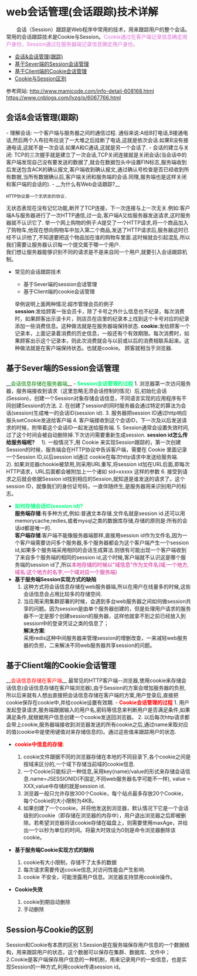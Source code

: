 # web会话管理(会话跟踪)技术详解  
&emsp;&emsp;会话（Session）跟踪是Web程序中常用的技术，用来跟踪用户的整个会话。常用的会话跟踪技术是Cookie与Session。<font color=Orchid >Cookie通过在客户端记录信息确定用户身份，Session通过在服务器端记录信息确定用户身份。</font>  
* [会话&会话管理(跟踪)](#1)
* [基于Sever端的Session会话管理](#2)
* [基于Client端的Cookie会话管理](#3)
* [Cookie与Session区别](#4)  

参考网站:
http://www.mamicode.com/info-detail-608168.html
https://www.cnblogs.com/lyzg/p/6067766.html
<h2 id="1">会话&会话管理(跟踪)</h2>
- 理解会话:  
一个客户端与服务器之间的通信过程.  
通俗来说:A给B打电话,B接通电话,然后两个人布拉布拉说了一大堆之后挂断了电话,这就是依次会话.如果B没有接通电话,这就不是一次会话.如果A和C通话,这就是另一个会话了.
- 会话的建立与关闭:  
TCP的三次握手就是建立了一次会话,TCP关闭连接就是关闭会话(当会话中的客户端发现自己没有要发送的数据了,就会在数据包头中设置FIN标志,服务端收到后发送包含ACK的确认报文,客户端收到确认报文,通过确认号检查是否已经收到所有数据,当所有数据确认后,客户端关闭和服务端的会话.同理,服务端也是这样关闭和客户端的会话的).    
- __为什么有Web会话跟踪?__

	HTTP协议是一个无状态的协议.  
无状态表现在没有记忆功能,断开了TCP连接，下一次连接与上一次无关.例如:客户端A与服务器进行了一次HTTP通信,过一会,客户端A又给服务器发送请求,这时服务器就不认识它了.
举一个网上购物的例子:A提交了一个HTTP请求,将一个商品加入了购物车,他现在想向购物车中加入第二个商品,发送了HTTP请求后,服务器这时已经不认识他了,不知道要把这个物品加在谁的购物车里面.这时候就会引起混乱.所以我们需要让服务器认识每一个提交属于哪一个用户.  
我们想让服务器能够识别不同的请求是不是来自同一个用户,就要引入会话跟踪机制。 
- 常见的会话跟踪技术  
	* 基于Sever端的session会话管理  
	* 基于Client端的cookie会话管理  
 
	举例说明上面两种情况:超市管理会员的例子  
__session__:发给顾客一张会员卡，除了卡号之外什么信息也不纪录，每次消费时，如果顾客出示该卡片，则店员在店里的纪录本上找到这个卡号对应的纪录添加一些消费信息。这种做法就是在服务器端保持状态.
__cookie__:发给顾客一个记录本，上面记录着消费的历史信息，一般还有个有效期限。每次消费时，如果顾客出示这个记录本，则此次消费就会与以前或以后的消费相联系起来。这种做法就是在客户端保持状态。也就是cookie。 顾客就相当于浏览器.
	
<h2 id="2">基于Sever端的Session会话管理</h2>
__<font color= green >会话信息存储在服务器端</font>__
- <font color = SpringGreen ><b>Session会话管理的过程</b></font>   
	1. 浏览器第一次访问服务器，服务端接收到请求（这里忽略无须会话控制的情况）后,初始化会话(Session)，创建一个Session对象存储会话信息，不同语言实现的应用程序有不同创建Session的方法.
	2. 在创建了session的同时服务器会通过特定的算法为会话(session)生成唯一的会话ID(session id).
	3. 服务器把session ID通过http响应报头setCookie发送给客户端
	4. 客户端接收到这个会话ID，下一次及以后发送请求的时候，附带着这个会话ID一起发送给服务端.  
	5. Session通常会设置失效时间,过了这个时间会被自动删除掉.下次访问需要重新生成session.
	 <b>session id怎么传给服务端呢?</b>
	&emsp;1). 一般情况下,用 Cookie 来实现Session跟踪的，第一次创建Session的时候，服务端会在HTTP协议中告诉客户端，需要在 Cookie 里面记录一个Session ID,以后session id通过 cookie在每次http请求中发送给服务端.
	&emsp; 2). 如果浏览器chookie被禁用,则采用URL重写,将session id加在URL后面,即每次HTTP请求，URL后面都会被附加上一个诸如 sid=xxxxx 这样的参数
	6. 接受到请求之后就会依据Session id找到相应的Session,就知道是谁发送的请求了。这个session ID，就像我们的身份证号码，一直伴随终生,是服务器用来识别用户的标志。

- <font color = SpringGreen ><b>如何存储会话ID(session id)?</b></font>  
__服务端存储__:有多种方式,例如:普通文本存储.文件名就是session id.还可以用memorycache,redies,或者mysql之类的数据库存储,存储的原则是:所有的会话id都是唯一的.  
__客户端存储__:客户端不能像服务器端那样,直接用session id作为文件名,因为一个客户端需要访问多个服务器,多个服务器都会为这个客户端产生一个session id,如果多个服务端采用相同的会话生成算法.则很有可能出现一个客户端收到了来自多个服务端的相同的session id,这个时候,客户端就不认识这是哪个服务端的session id了,所以<font color=VioletRed>本地存储的时候以"域信息"作为文件名(域:一个地方,域名:这个地方的名字,一个域对应一个服务端)</font>    
- __基于服务端Session实现方式的缺陷__  
	1. 这种方式将会话信息存储在web服务器端,所以在用户在线量多的时候,这些会话信息会占用比较多的存储空间.  
	2. 当应用采用集群部署的时候，会遇到多台web服务器之间如何做session共享的问题。因为session是由单个服务器创建的，但是处理用户请求的服务器不一定是那个创建session的服务器，这样他就拿不到之前已经放入到session中的登录凭证之类的信息了；  
__解决方案__:  
采用redis这种中间服务器来管理session的增删改查，一来减轻web服务器的负担，二来解决不同web服务器共享session的问题。

<h2 id="3">基于Client端的Cookie会话管理</h2>  
__<font color=red>会话信息存储在客户端</font>__  
最常见的HTTP客户端--浏览器,使用cookie来存储会话信息(会话信息存储在客户端浏览器),由于Session的方案会增加服务器的负担,所以后来就有人想出直接把会话信息存储在客户端的方案,用户登录后,直接把cookie保存在cookie中,并给cookie设置有效期.  
- <font color = red ><b>Cookie会话管理的过程</b></font>
	1.  用户发起登录请求,服务端跟据输入的用户名,密码等信息来判断用户是否满足条件,如果满足条件,就根据用户信息创建一个cookie发送回浏览器。  
	2. 以后每次http请求都会带上cookie,服务器端接收到浏览器发送的所有cookie之后,通过name来取对应的值(cookie中是使用键值对来存储信息的)。通过这些值来跟踪用户的状态.
	
- __<font color = red >cookie中信息的存储</font>__:

  1. cookie文件跟据不同的浏览器存储在本地的不同目录下,各个cookie之间是按域来区分的,一个域下存储当前域的cookie信息.
  2.  一个Cookie只能标识一种信息,采用key(name)/value的形式来存储会话信息.name=JSESSIONID(不固定,不同web服务器名字可能不一样), value = XXX,value中存储的就是session id.
  3.  浏览器一般只允许存放300个Cookie，每个站点最多存放20个Cookie，每个Cookie的大小限制为4KB。
  4.  如果创建了一个cookie，并将他发送到浏览器，默认情况下它是一个会话级别的cookie（即存储在浏览器的内存中），用户退出浏览器之后即被删除。若希望浏览器将该cookie存储在磁盘上，则需要使用maxAge，并给出一个以秒为单位的时间。将最大时效设为0则是命令浏览器删除该cookie。  
- __基于服务端Cookie实现方式的缺陷__
    1. cookie有大小限制，存储不了太多的数据
    2. 每次请求需要传送cookie信息,对访问性能会产生影响.
    3. cookie 不安全，可能泄露用户信息。浏览器支持禁用cookie操作。
- __Cookie失效__  
    1. cookie到期自动删除
    2. 手动删除

<h2 id="4" >Session与Cookie的区别</h2>
Session和Cookie有本质的区别  
1.Session是在服务端保存用户信息的一个数据结构，用来跟踪用户的状态，这个数据可以保存在集群、数据库、文件中；  
2.Cookie是客户端保存用户信息的一种机制，用来记录用户的一些信息，也是实现Session的一种方式,利用cookie传递session id。




